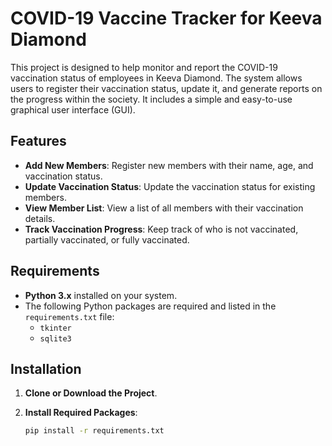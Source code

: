 # COVID-19 Vaccine Tracker for Keeva Diamond

This project is designed to help monitor and report the COVID-19 vaccination status of employees in Keeva Diamond. The system allows users to register their vaccination status, update it, and generate reports on the progress within the society. It includes a simple and easy-to-use graphical user interface (GUI).

## Features

- **Add New Members**: Register new members with their name, age, and vaccination status.
- **Update Vaccination Status**: Update the vaccination status for existing members.
- **View Member List**: View a list of all members with their vaccination details.
- **Track Vaccination Progress**: Keep track of who is not vaccinated, partially vaccinated, or fully vaccinated.

## Requirements

- **Python 3.x** installed on your system.
- The following Python packages are required and listed in the `requirements.txt` file:
  - `tkinter`
  - `sqlite3`

## Installation

1. **Clone or Download the Project**.
   
2. **Install Required Packages**:
   ```bash
   pip install -r requirements.txt
